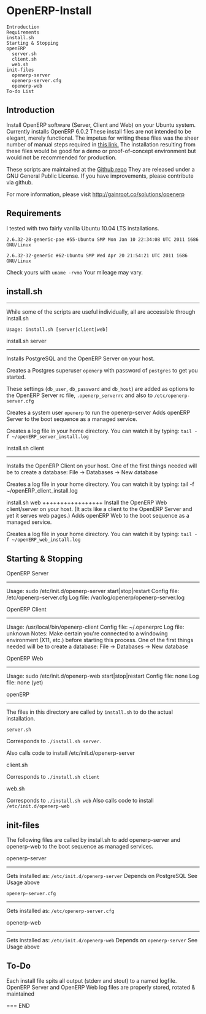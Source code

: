 OpenERP-Install
===============

	Introduction
	Requirements
	install.sh
	Starting & Stopping
	openERP
	  server.sh
	  client.sh
	  web.sh
	init-files
	  openerp-server
	  openerp-server.cfg
	  openerp-web
	To-do List

Introduction
------------
Install OpenERP software (Server, Client and Web) on your Ubuntu system.
Currently installs OpenERP 6.0.2
These install files are not intended to be elegant, merely functional.
The impetus for writing these files was the sheer number of manual steps
required in
[this link.](http://doc.openerp.com/v6.0/install/index.html#installation-link)
The installation resulting from these files would be good for a demo or
proof-of-concept environment but would not be recommended for production.

These scripts are maintained at the [Github repo](https://github.com/JGifford/OpenERP-Install)
They are released under a GNU General Public License. If you have improvements,
please contribute via github.


For more information, please visit http://gainroot.co/solutions/openerp


Requirements
------------
I tested with two fairly vanilla Ubuntu 10.04 LTS installations.

`2.6.32-28-generic-pae #55-Ubuntu SMP Mon Jan 10 22:34:08 UTC 2011 i686 GNU/Linux`

`2.6.32-32-generic #62-Ubuntu SMP Wed Apr 20 21:54:21 UTC 2011 i686 GNU/Linux`

Check yours with `uname -rvmo`
Your mileage may vary.


## install.sh
__________
While some of the scripts are useful individually, all are accessible through
install.sh

`Usage: install.sh [server|client|web]`

install.sh server
_________________

Installs PostgreSQL and the OpenERP Server on your host.


Creates a Postgres superuser `openerp` with password of `postgres` to get you
started. 

These settings (`db_user`, `db_password` and `db_host`) are added as options
to the OpenERP Server rc file, `.openerp_serverrc` and also
to `/etc/openerp-server.cfg`

Creates a system user `openerp` to run the openerp-server
Adds openERP Server to the boot sequence as a managed service.

Creates a log file in your home directory. You can watch it by typing:
	`tail -f ~/openERP_server_install.log`

install.sh client
_________________

Installs the OpenERP Client on your host.
One of the first things needed will be to create a database:
File -> Databases -> New database

Creates a log file in your home directory. You can watch it by typing:
	tail -f ~/openERP_client_install.log

install.sh web
+++++++++++++++++
Install the OpenERP Web client/server on your host.
(It acts like a client to the OpenERP Server and yet it serves web pages.)
Adds openERP Web to the boot sequence as a managed service.

Creates a log file in your home directory. You can watch it by typing:
	`tail -f ~/openERP_web_install.log`

Starting & Stopping
-------------------

OpenERP Server
______________

Usage:		sudo /etc/init.d/openerp-server start|stop|restart
Config file:	/etc/openerp-server.cfg
Log file:	/var/log/openerp/openerp-server.log

OpenERP Client
______________

Usage:		/usr/local/bin/openerp-client
Config file:	~/.openerprc
Log file:	unknown
Notes:		Make certain you're connected to a windowing environment
		(X11, etc.) before starting this process.
		One of the first things needed will be to create a database:
		File -> Databases -> New database

OpenERP Web
___________ 

Usage:		sudo /etc/init.d/openerp-web start|stop|restart
Config file:	none
Log file:	none (yet)

openERP
_________


The files in this directory are called by `install.sh` to do the actual
installation.

`server.sh`


Corresponds to `./install.sh server`.

Also calls code to install /etc/init.d/openerp-server

client.sh


Corresponds to `./install.sh client`

web.sh


Corresponds to `./install.sh web`
Also calls code to install `/etc/init.d/openerp-web`


init-files
----------
The following files are called by install.sh to add openerp-server
and openerp-web to the boot sequence as managed services.

openerp-server

-----------------

Gets installed as: `/etc/init.d/openerp-server`
Depends on PostgreSQL
See Usage above

`openerp-server.cfg`

-----------------

Gets installed as: `/etc/openerp-server.cfg`

openerp-web
___________

Gets installed as: `/etc/init.d/openerp-web`
Depends on `openerp-server`
See Usage above


To-Do
-----

Each install file spits all output (stderr and stout) to a named logfile.
OpenERP Server and OpenERP Web log files are properly stored, rotated & maintained

===
END
